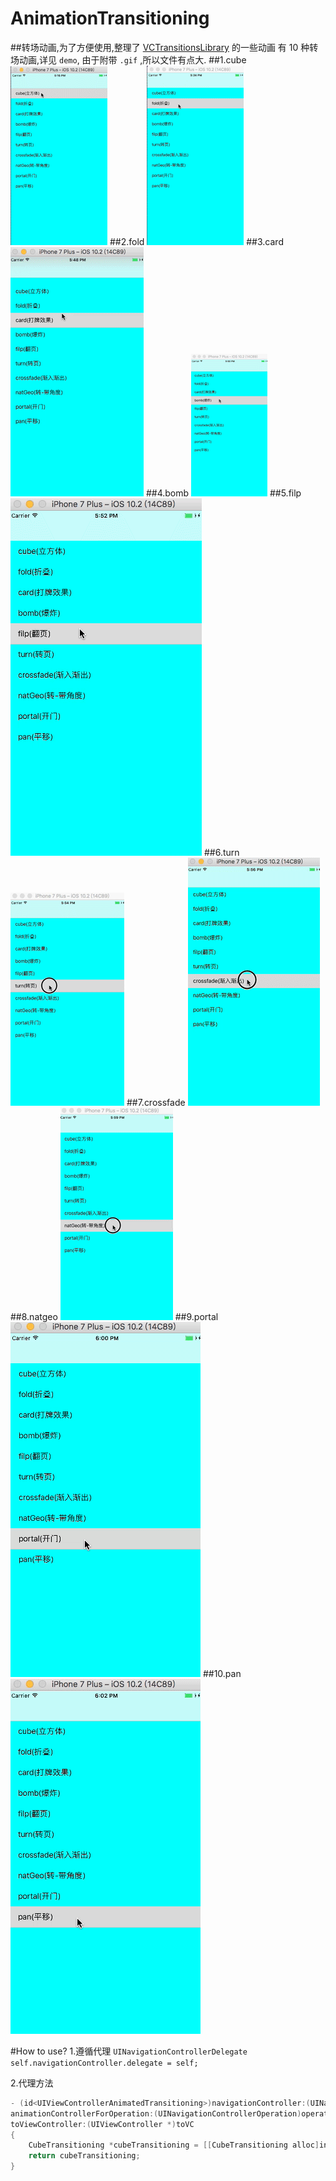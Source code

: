 # AnimationTransitioning
##转场动画,为了方便使用,整理了 [VCTransitionsLibrary](https://github.com/ColinEberhardt/VCTransitionsLibrary) 的一些动画
有 10 种转场动画,详见 `demo`, 由于附带 `.gif` ,所以文件有点大.
##1.cube 
<img src="Sasuke/Gif/cube.gif" alt="cube">
##2.fold 
<img src="Sasuke/Gif/fold.gif" alt="fold">
##3.card
<img src="Sasuke/Gif/card.gif" alt="card">
##4.bomb
<img src="Sasuke/Gif/bomb.gif" alt="bomb">
##5.filp
<img src="Sasuke/Gif/filp.gif" alt="filp">
##6.turn
<img src="Sasuke/Gif/turn.gif" alt="turn">
##7.crossfade
<img src="Sasuke/Gif/crossfade.gif" alt="crossfade">
##8.natgeo
<img src="Sasuke/Gif/natgeo.gif" alt="natgeo">
##9.portal
<img src="Sasuke/Gif/portal.gif" alt="portal">
##10.pan
<img src="Sasuke/Gif/pan.gif" alt="pan">

#How to use?
1.遵循代理 `UINavigationControllerDelegate` </br>
  `self.navigationController.delegate = self;` </br>
  
2.代理方法 
```Objective-c
- (id<UIViewControllerAnimatedTransitioning>)navigationController:(UINavigationController *)navigationController 
animationControllerForOperation:(UINavigationControllerOperation)operation fromViewController:(UIViewController *)fromVC 
toViewController:(UIViewController *)toVC
{
	CubeTransitioning *cubeTransitioning = [[CubeTransitioning alloc]init];
    return cubeTransitioning;
}
```